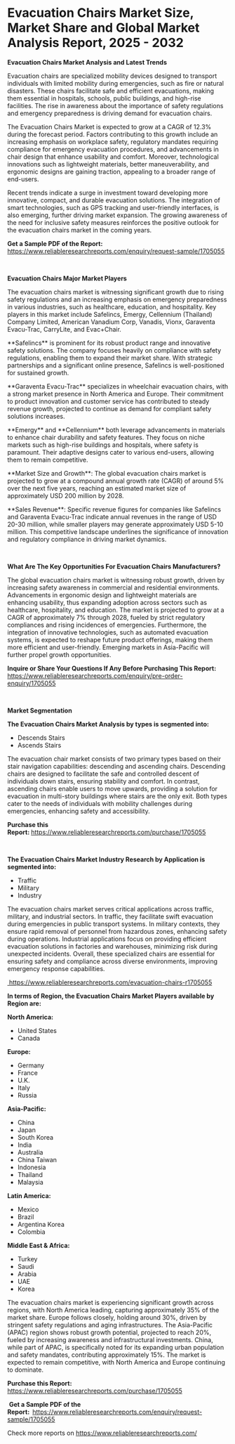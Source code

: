 <p><h1>Evacuation Chairs Market Size, Market Share and Global Market Analysis Report, 2025 - 2032</h1></p><p><strong>Evacuation Chairs Market Analysis and Latest Trends</strong></p>
<p><p>Evacuation chairs are specialized mobility devices designed to transport individuals with limited mobility during emergencies, such as fire or natural disasters. These chairs facilitate safe and efficient evacuations, making them essential in hospitals, schools, public buildings, and high-rise facilities. The rise in awareness about the importance of safety regulations and emergency preparedness is driving demand for evacuation chairs.</p><p>The Evacuation Chairs Market is expected to grow at a CAGR of 12.3% during the forecast period. Factors contributing to this growth include an increasing emphasis on workplace safety, regulatory mandates requiring compliance for emergency evacuation procedures, and advancements in chair design that enhance usability and comfort. Moreover, technological innovations such as lightweight materials, better maneuverability, and ergonomic designs are gaining traction, appealing to a broader range of end-users.</p><p>Recent trends indicate a surge in investment toward developing more innovative, compact, and durable evacuation solutions. The integration of smart technologies, such as GPS tracking and user-friendly interfaces, is also emerging, further driving market expansion. The growing awareness of the need for inclusive safety measures reinforces the positive outlook for the evacuation chairs market in the coming years.</p></p>
<p><strong>Get a Sample PDF of the Report:&nbsp;</strong> <a href="https://www.reliableresearchreports.com/enquiry/request-sample/1705055?utm_campaign=3110&utm_medium=2&utm_source=Github&utm_content=ia&utm_term=08042025&utm_id=evacuation-chairs">https://www.reliableresearchreports.com/enquiry/request-sample/1705055</a></p>
<p>&nbsp;</p>
<p><strong>Evacuation Chairs Major Market Players</strong></p>
<p><p>The evacuation chairs market is witnessing significant growth due to rising safety regulations and an increasing emphasis on emergency preparedness in various industries, such as healthcare, education, and hospitality. Key players in this market include Safelincs, Emergy, Cellennium (Thailand) Company Limited, American Vanadium Corp, Vanadis, Vionx, Garaventa Evacu-Trac, CarryLite, and Evac+Chair.</p><p>**Safelincs** is prominent for its robust product range and innovative safety solutions. The company focuses heavily on compliance with safety regulations, enabling them to expand their market share. With strategic partnerships and a significant online presence, Safelincs is well-positioned for sustained growth. </p><p>**Garaventa Evacu-Trac** specializes in wheelchair evacuation chairs, with a strong market presence in North America and Europe. Their commitment to product innovation and customer service has contributed to steady revenue growth, projected to continue as demand for compliant safety solutions increases.</p><p>**Emergy** and **Cellennium** both leverage advancements in materials to enhance chair durability and safety features. They focus on niche markets such as high-rise buildings and hospitals, where safety is paramount. Their adaptive designs cater to various end-users, allowing them to remain competitive.</p><p>**Market Size and Growth**: The global evacuation chairs market is projected to grow at a compound annual growth rate (CAGR) of around 5% over the next five years, reaching an estimated market size of approximately USD 200 million by 2028.</p><p>**Sales Revenue**: Specific revenue figures for companies like Safelincs and Garaventa Evacu-Trac indicate annual revenues in the range of USD 20-30 million, while smaller players may generate approximately USD 5-10 million. This competitive landscape underlines the significance of innovation and regulatory compliance in driving market dynamics.</p></p>
<p>&nbsp;</p>
<p><strong>What Are The Key Opportunities For Evacuation Chairs Manufacturers?</strong></p>
<p><p>The global evacuation chairs market is witnessing robust growth, driven by increasing safety awareness in commercial and residential environments. Advancements in ergonomic design and lightweight materials are enhancing usability, thus expanding adoption across sectors such as healthcare, hospitality, and education. The market is projected to grow at a CAGR of approximately 7% through 2028, fueled by strict regulatory compliances and rising incidences of emergencies. Furthermore, the integration of innovative technologies, such as automated evacuation systems, is expected to reshape future product offerings, making them more efficient and user-friendly. Emerging markets in Asia-Pacific will further propel growth opportunities.</p></p>
<p><strong>Inquire or Share Your Questions If Any Before Purchasing This Report:</strong> <a href="https://www.reliableresearchreports.com/enquiry/pre-order-enquiry/1705055?utm_campaign=3110&utm_medium=2&utm_source=Github&utm_content=ia&utm_term=08042025&utm_id=evacuation-chairs">https://www.reliableresearchreports.com/enquiry/pre-order-enquiry/1705055</a></p>
<p>&nbsp;</p>
<p><strong>Market Segmentation</strong></p>
<p><strong>The Evacuation Chairs Market Analysis by types is segmented into:</strong></p>
<p><ul><li>Descends Stairs</li><li>Ascends Stairs</li></ul></p>
<p><p>The evacuation chair market consists of two primary types based on their stair navigation capabilities: descending and ascending chairs. Descending chairs are designed to facilitate the safe and controlled descent of individuals down stairs, ensuring stability and comfort. In contrast, ascending chairs enable users to move upwards, providing a solution for evacuation in multi-story buildings where stairs are the only exit. Both types cater to the needs of individuals with mobility challenges during emergencies, enhancing safety and accessibility.</p></p>
<p><strong>Purchase this Report:&nbsp;</strong><a href="https://www.reliableresearchreports.com/purchase/1705055?utm_campaign=3110&utm_medium=2&utm_source=Github&utm_content=ia&utm_term=08042025&utm_id=evacuation-chairs">https://www.reliableresearchreports.com/purchase/1705055</a></p>
<p>&nbsp;</p>
<p><strong>The Evacuation Chairs Market Industry Research by Application is segmented into:</strong></p>
<p><ul><li>Traffic</li><li>Military</li><li>Industry</li></ul></p>
<p><p>The evacuation chairs market serves critical applications across traffic, military, and industrial sectors. In traffic, they facilitate swift evacuation during emergencies in public transport systems. In military contexts, they ensure rapid removal of personnel from hazardous zones, enhancing safety during operations. Industrial applications focus on providing efficient evacuation solutions in factories and warehouses, minimizing risk during unexpected incidents. Overall, these specialized chairs are essential for ensuring safety and compliance across diverse environments, improving emergency response capabilities.</p></p>
<p><a href="https://www.reliableresearchreports.com/evacuation-chairs-r1705055?utm_campaign=3110&utm_medium=2&utm_source=Github&utm_content=ia&utm_term=08042025&utm_id=evacuation-chairs">&nbsp;https://www.reliableresearchreports.com/evacuation-chairs-r1705055</a></p>
<p><strong>In terms of Region, the Evacuation Chairs Market Players available by Region are:</strong></p>
<p>
    <p> <strong> North America: </strong>
        <ul>
            <li>United States</li>
            <li>Canada</li>
        </ul>
        </p> 
    <p> <strong> Europe: </strong>
        <ul>
            <li>Germany</li>
            <li>France</li>
            <li>U.K.</li>
            <li>Italy</li>
            <li>Russia</li>
        </ul>
        </p> 
    <p> <strong> Asia-Pacific: </strong>
        <ul>
            <li>China</li>
            <li>Japan</li>
            <li>South Korea</li>
            <li>India</li>
            <li>Australia</li>
            <li>China Taiwan</li>
            <li>Indonesia</li>
            <li>Thailand</li>
            <li>Malaysia</li>
        </ul>
        </p> 
    <p> <strong> Latin America: </strong>
        <ul>
            <li>Mexico</li>
            <li>Brazil</li>
            <li>Argentina Korea</li>
            <li>Colombia</li>
        </ul>
        </p> 
    <p> <strong> Middle East & Africa: </strong>
        <ul>
            <li>Turkey</li>
            <li>Saudi</li>
            <li>Arabia</li>
            <li>UAE</li>
            <li>Korea</li>
        </ul>
    </p>
    </p>
<p><p>The evacuation chairs market is experiencing significant growth across regions, with North America leading, capturing approximately 35% of the market share. Europe follows closely, holding around 30%, driven by stringent safety regulations and aging infrastructures. The Asia-Pacific (APAC) region shows robust growth potential, projected to reach 20%, fueled by increasing awareness and infrastructural investments. China, while part of APAC, is specifically noted for its expanding urban population and safety mandates, contributing approximately 15%. The market is expected to remain competitive, with North America and Europe continuing to dominate.</p></p>
<p><strong>Purchase this Report: </strong><a href="https://www.reliableresearchreports.com/purchase/1705055?utm_campaign=3110&utm_medium=2&utm_source=Github&utm_content=ia&utm_term=08042025&utm_id=evacuation-chairs">https://www.reliableresearchreports.com/purchase/1705055</a></p>
<p>&nbsp;<strong>Get a Sample PDF of the Report:&nbsp;&nbsp;</strong><a href="https://www.reliableresearchreports.com/enquiry/request-sample/1705055?utm_campaign=3110&utm_medium=2&utm_source=Github&utm_content=ia&utm_term=08042025&utm_id=evacuation-chairs">https://www.reliableresearchreports.com/enquiry/request-sample/1705055</a></p>
<p><strong></strong></p>
<p>Check more reports on <a href="https://www.reliableresearchreports.com/?utm_campaign=3110&utm_medium=2&utm_source=Github&utm_content=ia&utm_term=08042025&utm_id=evacuation-chairs">https://www.reliableresearchreports.com/</a></p>